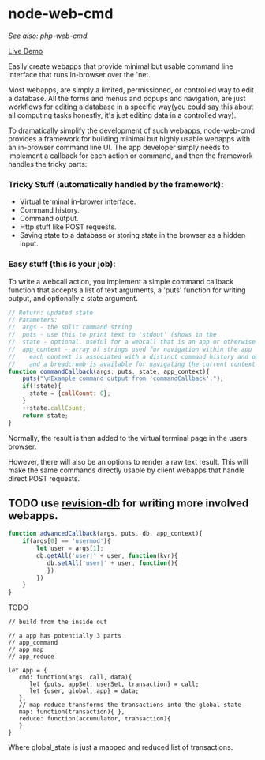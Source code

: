 # node-web-cmd
_See also: php-web-cmd._

[Live Demo](https://zxe0.nfshost.com/cmd/)

Easily create webapps that provide minimal but usable command line interface that runs in-browser over the 'net.

Most webapps, are simply a limited, permissioned, or controlled way to edit a database.
All the forms and menus and popups and navigation, are just workflows for editing
a database in a specific way(you could say this about all computing tasks honestly,
it's just editing data in a controlled way).

To dramatically simplify the development of such webapps,
node-web-cmd provides a framework for building minimal but highly
usable webapps with an in-browser command line UI.  The app developer
simply needs to implement a callback for each action or command,
and then the framework handles the tricky parts:

### Tricky Stuff (automatically handled by the framework):
 * Virtual terminal in-brower interface.
 * Command history.
 * Command output.
 * Http stuff like POST requests.
 * Saving state to a database or storing state in the browser as a hidden input.

### Easy stuff (this is your job):
To write a webcall action, you implement a simple command callback function that accepts a list of
text arguments, a 'puts' function for writing output, and optionally a state argument.


```javascript
// Return: updated state
// Parameters:
//  args - the split command string
//  puts - use this to print text to 'stdout' (shows in the 
//  state - optional. useful for a webcall that is an app or otherwise has persistent state.
//  app_context - array of strings used for navigation within the app
//    each context is associated with a distinct command history and output buffer,
//    and a breadcrumb is available for navigating the current context stack.
function commandCallback(args, puts, state, app_context){
    puts("\nExample command output from 'commandCallback'.");
    if(!state){
      state = {callCount: 0};
    }
    ++state.callCount;
    return state;
}
```

Normally, the result is then added to the virtual terminal page in the users browser.

However, there will also be an options to render a raw text result.  This will make the same
commands directly usable by client webapps that handle direct POST requests.


## TODO use [revision-db](https://github.com/derekmc/revision-db) for writing more involved webapps.
```javascript
function advancedCallback(args, puts, db, app_context){
    if(args[0] == 'usermod'){
        let user = args[1];
        db.getAll('user|' + user, function(kvr){
           db.setAll('user|' + user, function(){
           })
        })
    }
}
```


TODO
```
// build from the inside out

// a app has potentially 3 parts
// app_command
// app_map
// app_reduce

let App = {
   cmd: function(args, call, data){
      let {puts, appSet, userSet, transaction} = call;
      let {user, global, app} = data;
   },
   // map reduce transforms the transactions into the global state
   map: function(transaction){ },
   reduce: function(accumulator, transaction){
   }
}

```
Where global_state is just a mapped and reduced list of transactions.
